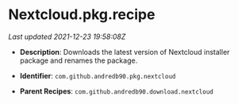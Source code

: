 # Nextcloud.pkg.recipe

_Last updated 2021-12-23 19:58:08Z_

- **Description**: Downloads the latest version of Nextcloud installer package and renames the package.

- **Identifier**: `com.github.andredb90.pkg.nextcloud`

- **Parent Recipes**: `com.github.andredb90.download.nextcloud`